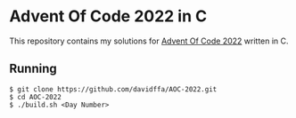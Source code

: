 # Advent Of Code 2022 in C

This repository contains my solutions for [Advent Of Code 2022](https://adventofcode.com/2022) written in C.

## Running
```console
$ git clone https://github.com/davidffa/AOC-2022.git
$ cd AOC-2022
$ ./build.sh <Day Number>
```